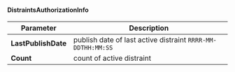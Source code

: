 #### DistraintsAuthorizationInfo
| Parameter | Description |
| ----------- | ----------- |
| **LastPublishDate** | publish date of last active distraint `RRRR-MM-DDTHH:MM:SS`|
| **Count** | count of active distraint |